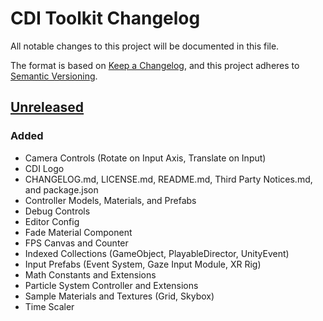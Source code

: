 # CDI Toolkit Changelog
All notable changes to this project will be documented in this file.

The format is based on [Keep a Changelog](https://keepachangelog.com/en/1.1.0),
and this project adheres to [Semantic Versioning](https://semver.org/spec/v2.0.0.html).

## [Unreleased]

### Added
- Camera Controls (Rotate on Input Axis, Translate on Input)
- CDI Logo
- CHANGELOG.md, LICENSE.md, README.md, Third Party Notices.md, and package.json
- Controller Models, Materials, and Prefabs
- Debug Controls
- Editor Config
- Fade Material Component
- FPS Canvas and Counter
- Indexed Collections (GameObject, PlayableDirector, UnityEvent)
- Input Prefabs (Event System, Gaze Input Module, XR Rig)
- Math Constants and Extensions
- Particle System Controller and Extensions
- Sample Materials and Textures (Grid, Skybox)
- Time Scaler

[unreleased]: https://github.com/CDInstitute/CDIToolkit/compare/53afd0277bbaf5d926214c861a0445fb7f8b68a3...HEAD